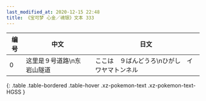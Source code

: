 ```yaml
---
last_modified_at: 2020-12-15 22:48
title: 《宝可梦 心金／魂银》文本 333
---
```

| 编号 | 中文 | 日文 |
| ---- | ---- | ---- |
| 0 | 这里是９号道路\n东　岩山隧道 | ここは　９ばんどうろ\nひがし　イワヤマトンネル |
{: .table .table-bordered .table-hover .xz-pokemon-text .xz-pokemon-text-HGSS }